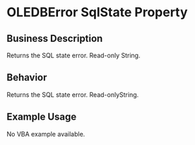 # OLEDBError SqlState Property

## Business Description
Returns the SQL state error. Read-only String.

## Behavior
Returns the SQL state error. Read-onlyString.

## Example Usage
No VBA example available.